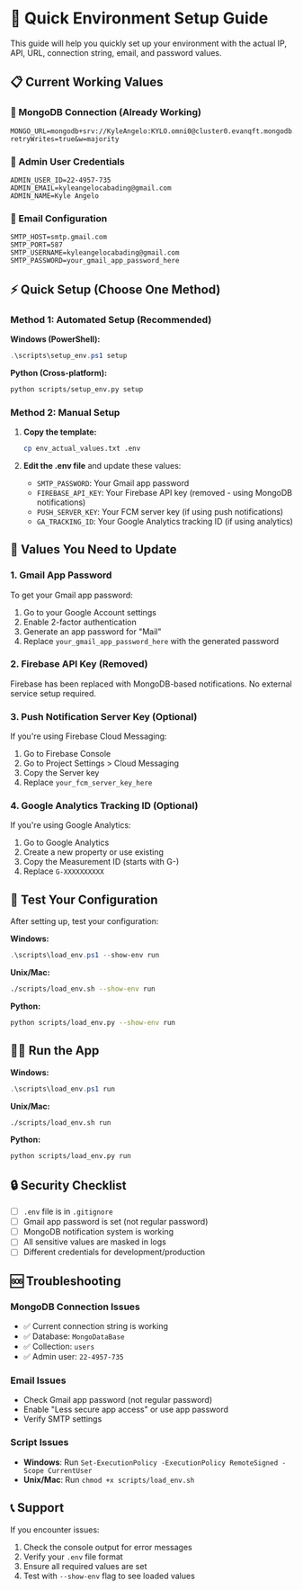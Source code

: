 # 🚀 Quick Environment Setup Guide

This guide will help you quickly set up your environment with the actual IP, API, URL, connection string, email, and password values.

## 📋 Current Working Values

### 🔗 MongoDB Connection (Already Working)
```
MONGO_URL=mongodb+srv://KyleAngelo:KYLO.omni0@cluster0.evanqft.mongodb.net/MongoDataBase?retryWrites=true&w=majority
```

### 👤 Admin User Credentials
```
ADMIN_USER_ID=22-4957-735
ADMIN_EMAIL=kyleangelocabading@gmail.com
ADMIN_NAME=Kyle Angelo
```

### 📧 Email Configuration
```
SMTP_HOST=smtp.gmail.com
SMTP_PORT=587
SMTP_USERNAME=kyleangelocabading@gmail.com
SMTP_PASSWORD=your_gmail_app_password_here
```

## ⚡ Quick Setup (Choose One Method)

### Method 1: Automated Setup (Recommended)

**Windows (PowerShell):**
```powershell
.\scripts\setup_env.ps1 setup
```

**Python (Cross-platform):**
```bash
python scripts/setup_env.py setup
```

### Method 2: Manual Setup

1. **Copy the template:**
   ```bash
   cp env_actual_values.txt .env
   ```

2. **Edit the .env file** and update these values:
   - `SMTP_PASSWORD`: Your Gmail app password
   - `FIREBASE_API_KEY`: Your Firebase API key (removed - using MongoDB notifications)
   - `PUSH_SERVER_KEY`: Your FCM server key (if using push notifications)
   - `GA_TRACKING_ID`: Your Google Analytics tracking ID (if using analytics)

## 🔧 Values You Need to Update

### 1. Gmail App Password
To get your Gmail app password:
1. Go to your Google Account settings
2. Enable 2-factor authentication
3. Generate an app password for "Mail"
4. Replace `your_gmail_app_password_here` with the generated password

### 2. Firebase API Key (Removed)
Firebase has been replaced with MongoDB-based notifications. No external service setup required.

### 3. Push Notification Server Key (Optional)
If you're using Firebase Cloud Messaging:
1. Go to Firebase Console
2. Go to Project Settings > Cloud Messaging
3. Copy the Server key
4. Replace `your_fcm_server_key_here`

### 4. Google Analytics Tracking ID (Optional)
If you're using Google Analytics:
1. Go to Google Analytics
2. Create a new property or use existing
3. Copy the Measurement ID (starts with G-)
4. Replace `G-XXXXXXXXXX`

## 🧪 Test Your Configuration

After setting up, test your configuration:

**Windows:**
```powershell
.\scripts\load_env.ps1 --show-env run
```

**Unix/Mac:**
```bash
./scripts/load_env.sh --show-env run
```

**Python:**
```bash
python scripts/load_env.py --show-env run
```

## 🏃‍♂️ Run the App

**Windows:**
```powershell
.\scripts\load_env.ps1 run
```

**Unix/Mac:**
```bash
./scripts/load_env.sh run
```

**Python:**
```bash
python scripts/load_env.py run
```

## 🔒 Security Checklist

- [ ] `.env` file is in `.gitignore`
- [ ] Gmail app password is set (not regular password)
- [ ] MongoDB notification system is working
- [ ] All sensitive values are masked in logs
- [ ] Different credentials for development/production

## 🆘 Troubleshooting

### MongoDB Connection Issues
- ✅ Current connection string is working
- ✅ Database: `MongoDataBase`
- ✅ Collection: `users`
- ✅ Admin user: `22-4957-735`

### Email Issues
- Check Gmail app password (not regular password)
- Enable "Less secure app access" or use app password
- Verify SMTP settings

### Script Issues
- **Windows**: Run `Set-ExecutionPolicy -ExecutionPolicy RemoteSigned -Scope CurrentUser`
- **Unix/Mac**: Run `chmod +x scripts/load_env.sh`

## 📞 Support

If you encounter issues:
1. Check the console output for error messages
2. Verify your `.env` file format
3. Ensure all required values are set
4. Test with `--show-env` flag to see loaded values 